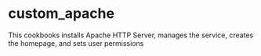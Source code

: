 # custom_apache

This cookbooks installs Apache HTTP Server, manages the service, creates the homepage, and sets user permissions
